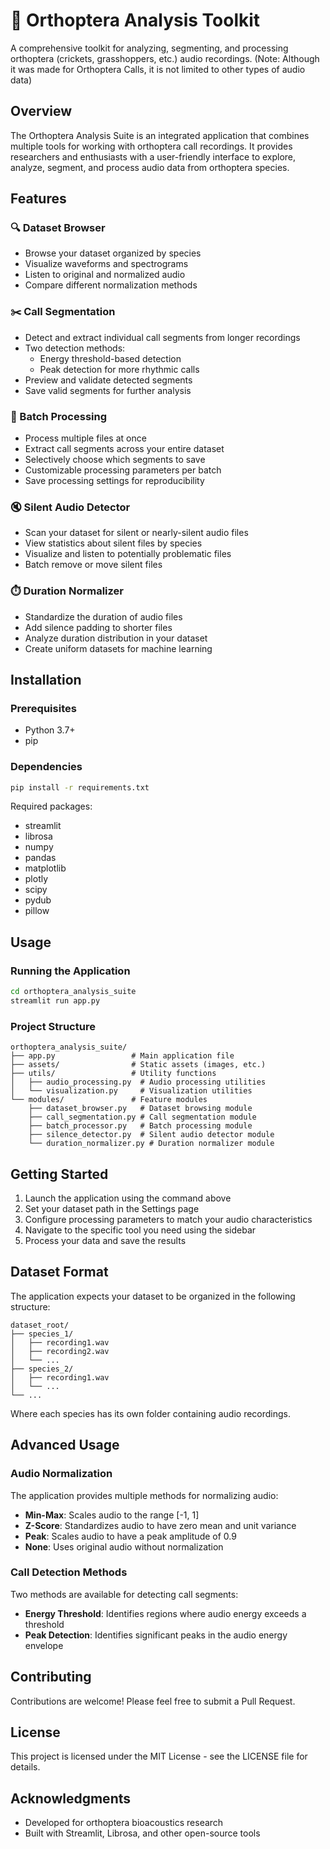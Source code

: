 # 🦗 Orthoptera Analysis Toolkit

A comprehensive toolkit for analyzing, segmenting, and processing orthoptera (crickets, grasshoppers, etc.) audio recordings. 
(Note: Although it was made for Orthoptera Calls, it is not limited to other types of audio data)

## Overview

The Orthoptera Analysis Suite is an integrated application that combines multiple tools for working with orthoptera call recordings. It provides researchers and enthusiasts with a user-friendly interface to explore, analyze, segment, and process audio data from orthoptera species.

## Features

### 🔍 Dataset Browser
- Browse your dataset organized by species
- Visualize waveforms and spectrograms
- Listen to original and normalized audio
- Compare different normalization methods

### ✂️ Call Segmentation
- Detect and extract individual call segments from longer recordings
- Two detection methods:
  - Energy threshold-based detection
  - Peak detection for more rhythmic calls
- Preview and validate detected segments
- Save valid segments for further analysis

### 🔄 Batch Processing
- Process multiple files at once
- Extract call segments across your entire dataset
- Selectively choose which segments to save
- Customizable processing parameters per batch
- Save processing settings for reproducibility

### 🔇 Silent Audio Detector
- Scan your dataset for silent or nearly-silent audio files
- View statistics about silent files by species
- Visualize and listen to potentially problematic files
- Batch remove or move silent files

### ⏱️ Duration Normalizer
- Standardize the duration of audio files
- Add silence padding to shorter files
- Analyze duration distribution in your dataset
- Create uniform datasets for machine learning

## Installation

### Prerequisites
- Python 3.7+
- pip

### Dependencies
```bash
pip install -r requirements.txt
```

Required packages:
- streamlit
- librosa
- numpy
- pandas
- matplotlib
- plotly
- scipy
- pydub
- pillow

## Usage

### Running the Application
```bash
cd orthoptera_analysis_suite
streamlit run app.py
```

### Project Structure
```
orthoptera_analysis_suite/
├── app.py                 # Main application file
├── assets/                # Static assets (images, etc.)
├── utils/                 # Utility functions
│   ├── audio_processing.py  # Audio processing utilities
│   └── visualization.py     # Visualization utilities
└── modules/               # Feature modules
    ├── dataset_browser.py   # Dataset browsing module
    ├── call_segmentation.py # Call segmentation module
    ├── batch_processor.py   # Batch processing module
    ├── silence_detector.py  # Silent audio detector module
    └── duration_normalizer.py # Duration normalizer module
```

## Getting Started

1. Launch the application using the command above
2. Set your dataset path in the Settings page
3. Configure processing parameters to match your audio characteristics
4. Navigate to the specific tool you need using the sidebar
5. Process your data and save the results

## Dataset Format

The application expects your dataset to be organized in the following structure:
```
dataset_root/
├── species_1/
│   ├── recording1.wav
│   ├── recording2.wav
│   └── ...
├── species_2/
│   ├── recording1.wav
│   └── ...
└── ...
```

Where each species has its own folder containing audio recordings.

## Advanced Usage

### Audio Normalization
The application provides multiple methods for normalizing audio:
- **Min-Max**: Scales audio to the range [-1, 1]
- **Z-Score**: Standardizes audio to have zero mean and unit variance
- **Peak**: Scales audio to have a peak amplitude of 0.9
- **None**: Uses original audio without normalization

### Call Detection Methods
Two methods are available for detecting call segments:
- **Energy Threshold**: Identifies regions where audio energy exceeds a threshold
- **Peak Detection**: Identifies significant peaks in the audio energy envelope

## Contributing

Contributions are welcome! Please feel free to submit a Pull Request.

## License

This project is licensed under the MIT License - see the LICENSE file for details.

## Acknowledgments

- Developed for orthoptera bioacoustics research
- Built with Streamlit, Librosa, and other open-source tools 
